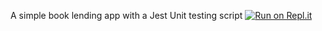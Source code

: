 A simple book lending app with a Jest Unit testing script
[![Run on Repl.it](https://repl.it/badge/github/mbajoshuac/book-lend-test)](https://repl.it/github/mbajoshuac/book-lend-test)